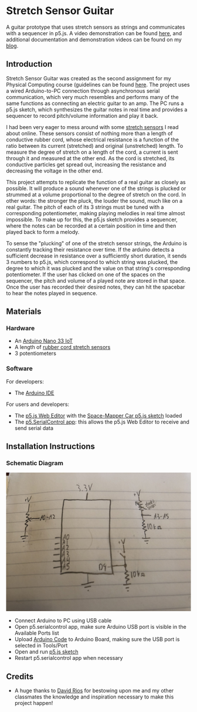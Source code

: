 # Stretch Sensor Guitar
A guitar prototype that uses stretch sensors as strings and communicates with a sequencer in p5.js. A video demonstration can be found [here](https://youtu.be/n1DFHVW942c), and additional documentation and demonstration videos can be found on my [blog](https://wp.nyu.edu/yonatanrozin/pcomp-project-2/).

## Introduction
Stretch Sensor Guitar was created as the second assignment for my Physical Computing course (guidelines can be found [here](https://itp.nyu.edu/physcomp/itp/syllabus/assignments/#Project_2). The project uses a wired Arduino-to-PC connection through asynchronous serial communication, which very much resembles and performs many of the same functions as connecting an electric guitar to an amp. The PC runs a p5.js sketch, which synthesizes the guitar notes in real time and provides a sequencer to record pitch/volume information and play it back.

I had been very eager to mess around with some [stretch sensors](https://www.adafruit.com/product/519) I read about online. These sensors consist of nothing more than a length of conductive rubber cord, whose electrical resistance is a function of the ratio between its current (stretched) and original (unstretched) length. To measure the degree of stretch on a length of the cord, a current is sent through it and measured at the other end. As the cord is stretched, its conductive particles get spread out, increasing the resistance and decreasing the voltage in the other end.

This project attempts to replicate the function of a real guitar as closely as possible. It will produce a sound whenever one of the strings is plucked or strummed at a volume proportional to the degree of stretch on the cord. In other words: the stronger the pluck, the louder the sound, much like on a real guitar. The pitch of each of its 3 strings must be tuned with a corresponding potentiometer, making playing melodies in real time almost impossible. To make up for this, the p5.js sketch provides a sequencer, where the notes can be recorded at a certain position in time and then played back to form a melody.

To sense the "plucking" of one of the stretch sensor strings, the Arduino is constantly tracking their resistance over time. If the arduino detects a sufficient decrease in resistance over a sufficiently short duration, it sends 3 numbers to p5.js, which correspond to which string was plucked, the degree to which it was plucked and the value on that string's corresponding potentiometer. If the user has clicked on one of the spaces on the sequencer, the pitch and volume of a played note are stored in that space. Once the user has recorded their desired notes, they can hit the spacebar to hear the notes played in sequence.

## Materials

### Hardware

- An [Arduino Nano 33 IoT](https://store.arduino.cc/usa/nano-33-iot) 
- A length of [rubber cord stretch sensors](https://www.adafruit.com/product/519)
- 3 potentiometers

### Software

For developers:
- The [Arduino IDE](https://www.arduino.cc/en/software)

For users and developers:
- The [p5.js Web Editor](https://editor.p5js.org/) with the [Space-Mapper Car p5.js sketch](https://editor.p5js.org/yr2053/sketches/QrwdervH3) loaded
- The [p5.SerialControl app](https://github.com/p5-serial/p5.serialcontrol/releases): this allows the p5.js Web Editor to receive and send serial data


## Installation Instructions

### Schematic Diagram

![A schematic diagram of an Arduino Nano 33 IoT wired to 3 potentiometers, 3 variable resistors and a pushbutton](https://github.com/yonatanrozin/stretch-sensor-guitar/blob/main/Images/Guitar%20Schematic.jpeg)


- Connect Arduino to PC using USB cable
- Open p5.serialcontrol app, make sure Arduino USB port is visible in the Available Ports list
- Upload [Arduino Code](https://github.com/yonatanrozin/stretch-sensor-guitar/blob/main/Stretch_Sensor_Guitar/Stretch_Sensor_Guitar.ino) to Arduino Board, making sure the USB port is selected in Tools/Port
- Open and run [p5.js sketch](https://editor.p5js.org/yr2053/sketches/QrwdervH3)
- Restart p5.serialcontrol app when necessary

## Credits

- A huge thanks to [David Rios](https://riosriosrios.com/) for bestowing upon me and my other classmates the knowledge and inspiration necessary to make this project happen!
